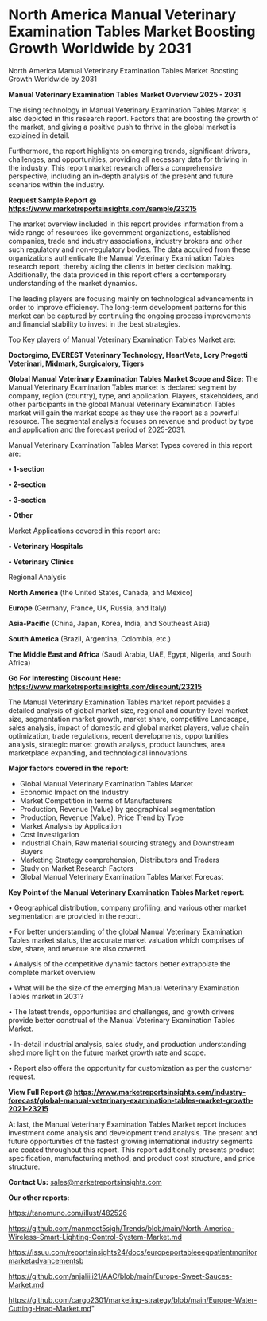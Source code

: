 # North America Manual Veterinary Examination Tables Market Boosting Growth Worldwide by 2031
 North America Manual Veterinary Examination Tables Market Boosting Growth Worldwide by 2031

<Strong> Manual Veterinary Examination Tables Market Overview 2025 - 2031</strong>

The rising technology in Manual Veterinary Examination Tables Market is also depicted in this research report. Factors that are boosting the growth of the market, and giving a positive push to thrive in the global market is explained in detail.

Furthermore, the report highlights on emerging trends, significant drivers, challenges, and opportunities, providing all necessary data for thriving in the industry. This report market research offers a comprehensive perspective, including an in-depth analysis of the present and future scenarios within the industry.

<strong>Request Sample Report @ <a href=https://www.marketreportsinsights.com/sample/23215>https://www.marketreportsinsights.com/sample/23215</a></strong>

The market overview included in this report provides information from a wide range of resources like government organizations, established companies, trade and industry associations, industry brokers and other such regulatory and non-regulatory bodies. The data acquired from these organizations authenticate the Manual Veterinary Examination Tables research report, thereby aiding the clients in better decision making. Additionally, the data provided in this report offers a contemporary understanding of the market dynamics.

The leading players are focusing mainly on technological advancements in order to improve efficiency. The long-term development patterns for this market can be captured by continuing the ongoing process improvements and financial stability to invest in the best strategies.

Top Key players of Manual Veterinary Examination Tables Market are:

<strong>Doctorgimo, EVEREST Veterinary Technology, HeartVets, Lory Progetti Veterinari, Midmark, Surgicalory, Tigers</strong>

<strong><b>Global Manual Veterinary Examination Tables Market Scope and Size:</b></strong>
The Manual Veterinary Examination Tables market is declared segment by company, region (country), type, and application. Players, stakeholders, and other participants in the global Manual Veterinary Examination Tables market will gain the market scope as they use the report as a powerful resource. The segmental analysis focuses on revenue and product by type and application and the forecast period of 2025-2031.

Manual Veterinary Examination Tables Market Types covered in this report are:

<strong>• 1-section

• 2-section

• 3-section

• Other</strong>

Market Applications covered in this report are:

<strong>• Veterinary Hospitals

• Veterinary Clinics</strong> 

Regional Analysis

<strong>North America</strong> (the United States, Canada, and Mexico)

<strong>Europe</strong> (Germany, France, UK, Russia, and Italy)

<strong>Asia-Pacific</strong> (China, Japan, Korea, India, and Southeast Asia)

<strong>South America</strong> (Brazil, Argentina, Colombia, etc.)

<strong>The Middle East and Africa</strong> (Saudi Arabia, UAE, Egypt, Nigeria, and South Africa)

<strong>Go For Interesting Discount Here: <a href=https://www.marketreportsinsights.com/discount/23215>https://www.marketreportsinsights.com/discount/23215</a></strong>

The Manual Veterinary Examination Tables market report provides a detailed analysis of global market size, regional and country-level market size, segmentation market growth, market share, competitive Landscape, sales analysis, impact of domestic and global market players, value chain optimization, trade regulations, recent developments, opportunities analysis, strategic market growth analysis, product launches, area marketplace expanding, and technological innovations.

<strong><b>Major factors covered in the report:</b></strong>
<ul>
  <li>Global Manual Veterinary Examination Tables Market </li>
  <li>Economic Impact on the Industry</li>
  <li>Market Competition in terms of Manufacturers</li>
  <li>Production, Revenue (Value) by geographical segmentation</li>
  <li>Production, Revenue (Value), Price Trend by Type</li>
  <li>Market Analysis by Application</li>
  <li>Cost Investigation</li>
  <li>Industrial Chain, Raw material sourcing strategy and Downstream Buyers</li>
  <li>Marketing Strategy comprehension, Distributors and Traders</li>
  <li>Study on Market Research Factors</li>
  <li>Global Manual Veterinary Examination Tables Market Forecast</li>
</ul>

<strong><b>Key Point of the Manual Veterinary Examination Tables Market report:</b></strong>

• Geographical distribution, company profiling, and various other market segmentation are provided in the report.

• For better understanding of the global Manual Veterinary Examination Tables market status, the accurate market valuation which comprises of size, share, and revenue are also covered.

• Analysis of the competitive dynamic factors better extrapolate the complete market overview

• What will be the size of the emerging Manual Veterinary Examination Tables market in 2031?

• The latest trends, opportunities and challenges, and growth drivers provide better construal of the Manual Veterinary Examination Tables Market.

• In-detail industrial analysis, sales study, and production understanding shed more light on the future market growth rate and scope.

• Report also offers the opportunity for customization as per the customer request.

<strong><b>View Full Report @ <a href=https://www.marketreportsinsights.com/industry-forecast/global-manual-veterinary-examination-tables-market-growth-2021-23215>https://www.marketreportsinsights.com/industry-forecast/global-manual-veterinary-examination-tables-market-growth-2021-23215</a></b></strong>


At last, the Manual Veterinary Examination Tables Market report includes investment come analysis and development trend analysis. The present and future opportunities of the fastest growing international industry segments are coated throughout this report. This report additionally presents product specification, manufacturing method, and product cost structure, and price structure.

<strong>Contact Us:</strong>
sales@marketreportsinsights.com

<strong>Our other reports:</strong>

<a href=https://tanomuno.com/illust/482526>https://tanomuno.com/illust/482526</a>

<a href=https://github.com/manmeet5sigh/Trends/blob/main/North-America-Wireless-Smart-Lighting-Control-System-Market.md>https://github.com/manmeet5sigh/Trends/blob/main/North-America-Wireless-Smart-Lighting-Control-System-Market.md</a>

<a href=https://issuu.com/reportsinsights24/docs/europeportableeegpatientmonitormarketadvancementsb>https://issuu.com/reportsinsights24/docs/europeportableeegpatientmonitormarketadvancementsb</a>

<a href=https://github.com/anjaliiii21/AAC/blob/main/Europe-Sweet-Sauces-Market.md>https://github.com/anjaliiii21/AAC/blob/main/Europe-Sweet-Sauces-Market.md</a>

<a href=https://github.com/cargo2301/marketing-strategy/blob/main/Europe-Water-Cutting-Head-Market.md>https://github.com/cargo2301/marketing-strategy/blob/main/Europe-Water-Cutting-Head-Market.md</a>"
